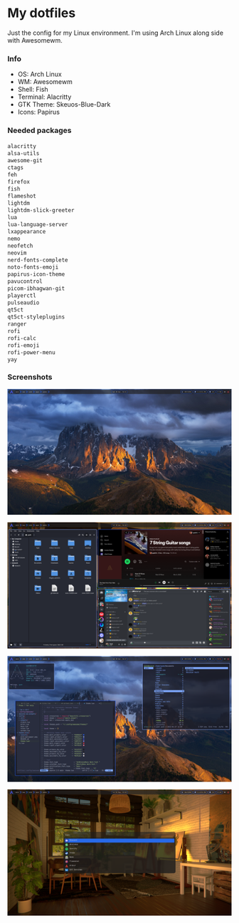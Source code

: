 
# My dotfiles

Just the config for my Linux environment. I'm using Arch Linux along side with Awesomewm.

### Info

* OS: Arch Linux
* WM: Awesomewm
* Shell: Fish
* Terminal: Alacritty
* GTK Theme: Skeuos-Blue-Dark
* Icons: Papirus

### Needed packages
```
alacritty
alsa-utils
awesome-git
ctags
feh
firefox
fish
flameshot
lightdm
lightdm-slick-greeter
lua
lua-language-server
lxappearance
nemo
neofetch
neovim
nerd-fonts-complete
noto-fonts-emoji
papirus-icon-theme
pavucontrol
picom-ibhagwan-git
playerctl
pulseaudio
qt5ct
qt5ct-styleplugins
ranger
rofi
rofi-calc
rofi-emoji
rofi-power-menu
yay
```

### Screenshots

![Screenshot 1](screenshots/desktop-screenshot1.png)

![Screenshot 2](screenshots/desktop-screenshot2.png)

![Screenshot 3](screenshots/desktop-screenshot3.png)

![Screenshot 4](screenshots/desktop-screenshot4.png)

